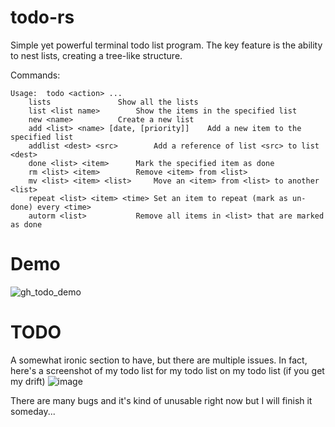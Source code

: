 # todo-rs

Simple yet powerful terminal todo list program. The key feature is the ability to nest lists, creating a tree-like structure.

Commands:
```
Usage:	todo <action> ...
	lists				Show all the lists
	list <list name>		Show the items in the specified list
	new <name>			Create a new list
	add <list> <name> [date, [priority]]	Add a new item to the specified list
	addlist <dest> <src>		Add a reference of list <src> to list <dest>
	done <list> <item>		Mark the specified item as done
	rm <list> <item>		Remove <item> from <list>
	mv <list> <item> <list>		Move an <item> from <list> to another <list>
	repeat <list> <item> <time>	Set an item to repeat (mark as un-done) every <time>
	autorm <list>			Remove all items in <list> that are marked as done
```

# Demo

![gh_todo_demo](https://user-images.githubusercontent.com/42205980/199619052-2e45f75a-dfd7-49d3-89ed-0dc8012916b1.png)

# TODO

A somewhat ironic section to have, but there are multiple issues. In fact, here's a screenshot of my todo list for my todo list on my todo list (if you get my drift)
![image](https://user-images.githubusercontent.com/42205980/199619349-6b686469-54d7-4574-8fc7-53593d2436e2.png)

There are many bugs and it's kind of unusable right now but I will finish it someday...
